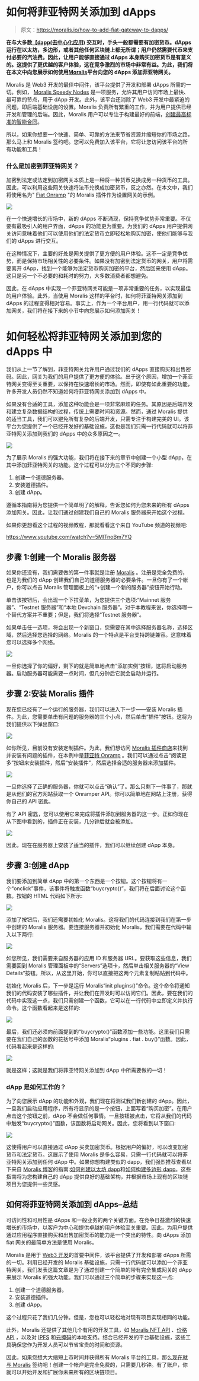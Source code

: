 # 如何将菲亚特网关添加到 dApps

> 原文：<https://moralis.io/how-to-add-fiat-gateway-to-dapps/>

**在与大多数**[**【dapp(去中心化应用)**](https://moralis.io/decentralized-applications-explained-what-are-dapps/) **交互时，手头一般都需要有加密货币。dApps 运行在以太坊，多边形，或者其他任何区块链上都无所谓；用户仍然需要代币来支付必要的汽油费。因此，让用户能够直接通过 dApps 本身购买加密货币是有意义的。这提供了更优越的客户体验，这在竞争激烈的市场中非常有益。为此，我们将在本文中向您展示如何使用**[**Moralis**](https://moralis.io/)**平台向您的 dApps 添加菲亚特网关。**

Moralis 是 Web3 开发的最佳中间件，该平台提供了开发和部署 dApps 所需的一切。例如， [Moralis Speedy Nodes](https://moralis.io/speedy-nodes/) 是一项服务，允许其用户访问市场上最快、最可靠的节点，用于 dApp 开发。此外，该平台还消除了 Web3 开发中最紧迫的问题，即后端基础设施的设置。Moralis 负责所有繁重的工作，并为用户提供已经开发和管理的后端。因此，Moralis 用户可以专注于构建最好的前端，[创建最高标准的智能合同](https://moralis.io/how-to-create-smart-contracts/)。

所以，如果你想要一个快速、简单、可靠的方法来节省资源并缩短你的市场之路，那么马上和 Moralis 签约吧。您可以免费加入该平台，它将让您访问该平台的所有功能和工具！

### 什么是加密到菲亚特网关？

加密到法定或法定到加密网关本质上是一种将一种货币兑换成另一种货币的工具。因此，可以利用这些网关快速将法币兑换成加密货币，反之亦然。在本文中，我们将使用名为" [Fiat Onramp](https://moralis.io/plugins/fiat/) "的 Moralis 插件作为设置网关的示例。

![](img/3aec393972b08c528e00359f3e1d68c3.png)

在一个快速增长的市场中，新的 dApps 不断涌现，保持竞争优势非常重要。不仅要有最吸引人的用户界面，dApps 的功能更为重要。为我们的 dApps 用户提供网关访问意味着他们可以使用他们的法定货币立即轻松地购买加密，使他们能够与我们的 dApps 进行交互。

在这种情况下，主要的好处是网关提供了更方便的用户体验。这不一定是竞争优势，而是保持市场相关性的必要条件。如果没有加密到法定货币的网关，用户将需要离开 dApp，找到一个能够为法定货币购买加密的平台，然后回来使用 dApp。这只是另一个不必要的和耗时的努力，大多数消费者都想避免。

因此，在 dApps 中实现一个菲亚特网关可能是一项非常重要的任务，以实现最佳的用户体验。此外，当使用 Moralis 这样的平台时，如何将菲亚特网关添加到 dApps 的过程变得相对容易。事实上，作为一个平台用户，用一行代码就可以添加网关，我们将在接下来的小节中向您展示如何添加网关！

# 如何轻松将菲亚特网关添加到您的 dApps 中

我们从上一节了解到，菲亚特网关允许用户通过我们的 dApps 直接购买和出售密码。因此，网关为我们的用户提供了更方便的体验。出于这个原因，增加一个菲亚特网关变得至关重要，以保持在快速增长的市场。然而，即使有如此重要的功能，许多开发人员仍然不知道如何将菲亚特网关添加到 dApps 中。

如果没有合适的工具，添加这种功能会是一项非常麻烦的任务。其原因是后端开发和建立复杂数据结构的过程，传统上需要时间和资源。然而，通过 Moralis 提供的适当工具，我们可以避免所有复杂的后端开发，只需专注于构建完美的 UI。该平台为您提供了一个已经开发好的基础设施，这也是我们只需一行代码就可以将菲亚特网关添加到我们的 dApps 中的众多原因之一。

![](img/acb9a84428630301e9351bc7b1063faf.png)

为了展示 Moralis 的强大功能，我们将在接下来的章节中创建一个小型 dApp，在其中添加菲亚特网关的功能。这个过程可以分为三个不同的步骤:

1.  创建一个道德服务器。
2.  安装道德插件。
3.  创建 dApp。

遵循本指南将为您提供一个简单明了的解释，告诉您如何为您未来的所有 dApps 添加网关。因此，让我们通过创建我们自己的 Moralis 服务器来开始这个过程。

如果你更想看这个过程的视频教程，那就看看这个来自 YouTube 频道的视频吧:

https://www.youtube.com/watch?v=5MlTnoBm7YQ

## 步骤 1:创建一个 Moralis 服务器

如果你还没有，我们需要做的第一件事就是注册 [Moralis](http://moralis.io/) 。注册是完全免费的，也是为我们的 dApp 创建我们自己的道德服务器的必要条件。一旦你有了一个帐户，你可以点击 Moralis 管理面板上的“+创建一个新的服务器”按钮开始行动。

单击该按钮后，会出现一个下拉菜单，为您提供三个选项:“Mainnet 服务器”、“Testnet 服务器”和“本地 Devchain 服务器”。对于本教程来说，你选择哪一个替代方案并不重要；但是，我们将选择“Testnet 服务器”。

如果单击任一选项，将会出现一个新窗口，您需要在其中选择服务器名称，选择区域，然后选择您选择的网络。Moralis 的一个特点是平台支持跨链兼容。这意味着您可以选择多个网络。

![](img/4416b6026ca375c2061dd495fb27f164.png)

一旦你选择了你的偏好，剩下的就是简单地点击“添加实例”按钮，这将启动服务器。启动服务器可能需要一点时间，但几分钟后它就会启动并运行。

## 步骤 2:安装 Moralis 插件

现在您已经有了一个运行的服务器，我们可以进入下一步——安装 Moralis 插件。为此，您需要单击有问题的服务器的三个小点，然后单击“插件”按钮。这将为我们提供以下弹出窗口:

![](img/ba2884338f28a723013f88ff04d9fa09.png)

如你所见，目前没有安装定制插件。为此，我们想访问 [Moralis 插件商店](https://moralis.io/plugins/)来找到并安装有问题的插件，在本例中是[菲亚特 Onramp](https://moralis.io/plugins/fiat/) 。我们可以通过点击“阅读更多”按钮来安装插件，然后“安装插件”，然后选择合适的服务器来添加插件。

![](img/2eb8a9830d7d3c5216a66570bfa5b1f4.png)

一旦你选择了正确的服务器，你就可以点击“确认”了。那么只剩下一件事了，那就是从他们的官方网站获取一个 Onramper API。你可以简单地在网站上注册，获得你自己的 API 密匙。

有了 API 密匙，您可以使用它来完成将插件添加到服务器的这一步。正如你现在从下图中看到的，插件正在安装，几分钟后就会被添加。

![](img/863b5e3ed06fc2750b0c5a56b9a1a96c.png)

因此，现在在服务器上安装了适当的插件，我们可以继续创建 dApp 本身。

## 步骤 3:创建 dApp

我们要添加到简单 dApp 中的第一个东西是一个按钮。这个按钮将有一个“onclick”事件，该事件将触发函数“buycrypto()”，我们将在后面讨论这个函数。按钮的 HTML 代码如下所示:

![](img/0775f337b9acbd9c049d6ca629ae48be.png)

添加了按钮后，我们还需要初始化 Moralis。这将我们的代码连接到我们在第一步中创建的 Moralis 服务器。要连接服务器并初始化 Moralis，我们需要在代码中输入以下两行:

![](img/76bf71851e8f6f6d09a722425b3444d0.png)

如您所见，我们需要来自服务器的应用 ID 和服务器 URL。要获取这些信息，我们需要回到 Moralis 管理面板中的“Servers”选项卡，然后单击相关服务器的“View Details”按钮。所以，从这里开始，你可以直接把这两个元素复制粘贴到代码中。

初始化 Moralis 后，下一步是运行 Moralis“init plugins()”命令。这个命令将通知我们的代码安装了哪些插件，并让我们在开发时可以访问它们。因此，要在我们的代码中实现这一点，我们只需创建一个函数，它可以在一行代码中立即定义并执行命令。这个函数看起来是这样的:

![](img/c54539dcff95444bd49ef79d9345687e.png)

最后，我们还必须向前面提到的“buycrypto()”函数添加一些功能。这里我们只需要在我们自己的函数的花括号中添加 Moralis“plugins . fiat . buy()”函数。因此，代码看起来是这样的:

![](img/9a5157a1913874ad5ed2631ac48c2f76.png)

就是这样；这就是我们将菲亚特网关添加到 dApp 中所需要做的一切！

### dApp 是如何工作的？

为了向您展示 dApp 的功能和外观，我们现在将测试我们新创建的 dApp。因此，一旦我们启动应用程序，所有将显示的是一个按钮，上面写着“购买加密”。在用户点击这个按钮之前，dApp 不会做任何事情。一旦按钮被点击，它将从我们的代码中触发“buycrypto()”函数，该函数将启动网关。因此，您将看到以下窗口:

![](img/89873dfb7fdd4cb98974f791878853e2.png)

这使得用户可以直接通过 dApp 买卖加密货币。根据用户的偏好，可以改变加密货币和法定货币。这展示了使用 Moralis 是多么容易，只需一行代码就可以将菲亚特网关添加到任何 dApp 中。如果你想构建类似的 dapp，我们强烈推荐查看以下来自 [Moralis 博客](https://moralis.io/blog/)的指南:[如何创建以太坊 dapp](https://moralis.io/how-to-create-ethereum-dapps/)和[如何构建多边形 dapp](https://moralis.io/how-to-build-polygon-dapps-easily/)。这些指南将为您构建自己的 dApp 提供良好的基础架构，并根据市场上现有的区块链项目为您提供一些灵感。

## 如何将菲亚特网关添加到 dApps–总结

可访问性和可用性是 dApps 和一般业务的两个关键方面。在竞争日益激烈的快速增长的市场中，以客户为中心和提供卓越的用户体验至关重要。因此，为用户提供通过应用程序直接购买和出售加密货币的能力是一个突出的特性。向 dApps 添加 fiat 网关的最简单方法是使用 Moralis。

Moralis 是用于 [Web3 开发](https://moralis.io/how-to-build-decentralized-apps-dapps-quickly-and-easily/)的首要中间件，该平台提供了开发和部署 dApps 所需的一切。利用已经开发的 Moralis 基础设施，只需一行代码就可以添加一个菲亚特网关。我们发表这篇文章是为了通过创建一个简单的带有完全集成网关的 dApp 来展示 Moralis 的强大功能。我们可以通过三个简单的步骤来实现这一点:

1.  创建一个道德服务器。
2.  安装道德插件。
3.  创建 dApp。

这个过程只花了我们几分钟。但是，您也可以轻松地对现有项目实现相同的功能。

此外，Moralis 还提供了其他几个有用的开发工具，如 [Moralis NFT API](https://moralis.io/announcing-the-moralis-nft-api/) 、[价格 API](https://moralis.io/introducing-the-moralis-price-api/) ，以及对 [IPFS](https://moralis.io/what-is-ipfs-interplanetary-file-system/) 和[元掩码](https://moralis.io/metamask-explained-what-is-metamask/)的本地支持。结合已经开发的平台基础设施，这些工具确保您作为开发人员可以节省宝贵的时间和资源。

因此，如果您想大大缩短上市时间并获得所有 Moralis 平台的工具，那么[现在就与 Moralis](https://admin.moralis.io/register?utm_source=blog&utm_medium=post&utm_campaign=Want%2520the%2520Latest%2520in%2520%253Cspan%253EBlockchain%2520Development%253F%253C%252Fspan%253E) 签约吧！创建一个帐户是完全免费的，只需要几秒钟。有了账户，你就可以开始开发和扩展你未来所有的区块链项目。